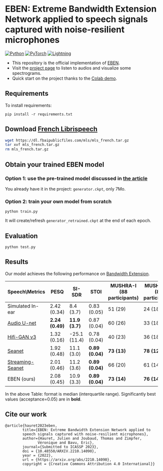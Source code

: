 # EBEN: Extreme Bandwidth Extension Network applied to speech signals captured with noise-resilient microphones 

<a href="https://www.python.org/"><img alt="Python" src="https://img.shields.io/badge/-Python 3.8+-blue?style=for-the-badge&logo=python&logoColor=white"></a>
<a href="https://pytorch.org/get-started/locally/"><img alt="PyTorch" src="https://img.shields.io/badge/-PyTorch 1.10+-ee4c2c?style=for-the-badge&logo=pytorch&logoColor=white"></a>
<a href="https://pytorchlightning.ai/"><img alt="Lightning" src="https://img.shields.io/badge/-Lightning 1.5+-792ee5?style=for-the-badge&logo=pytorchlightning&logoColor=white"></a>

+ This repository is the official implementation of [EBEN](https://arxiv.org/abs/2210.14090).
+ Visit the [project page](https://jhauret.github.io/eben/) to listen to audios and visualize some spectrograms.
+ Quick start on the project thanks to the [Colab demo](https://colab.research.google.com/github/jhauret/eben/blob/main/demo.ipynb).

## Requirements

To install requirements:

```setup
pip install -r requirements.txt
```

## Download [French Librispeech](https://arxiv.org/abs/2012.03411)

```bash
wget https://dl.fbaipublicfiles.com/mls/mls_french.tar.gz
tar xvf mls_french.tar.gz
rm mls_french.tar.gz
```

## Obtain your trained EBEN model

### Option 1: use the pre-trained model discussed in [the article](https://arxiv.org/abs/2210.14090)
You already have it in the project: `generator.ckpt`, only 7Mo.

### Option 2: train your own model from scratch

```train
python train.py
```
It will create/refresh `generator_retrained.ckpt` at the end of each epoch.

## Evaluation

```eval
python test.py
```
## Results

Our model achieves the following performance on [Bandwidth Extension](https://paperswithcode.com/task/bandwidth-extension).

| Speech\Metrics | PESQ               | SI-SDR              | STOI                 | MUSHRA-I <br />  (88 participants)      | MUSHRA-Q <br />  (82 participants)         | Gen params     | Dis params      |
|------------------------------------------------------|--------------------|---------------------|----------------------|------------------|------------------|----------------|-----------------|
| Simulated In-ear                                     | 2.42 (0.34)        | 8.4 (3.7)           | 0.83 (0.05)          | 51 (29)          | 24 (18)          | $\emptyset$    | $\emptyset$     |
| [Audio U-net](https://arxiv.org/pdf/1708.00853.pdf)                 | **2.24 (0.49)** | **11.9 (3.7)** | 0.87 (0.04)          | 60 (26)          | 33 (18)          | 71.0 M         | $\emptyset$     |
| [Hifi-GAN v3](https://arxiv.org/pdf/2010.05646.pdf)                      | 1.32 (0.16)        | -25.1 (11.4)        | 0.78 (0.04)          | 40 (23)          | 36 (18)          | 1.5 M          | 70.7 M          |
| [Seanet](https://arxiv.org/pdf/2009.02095.pdf)                 | 1.92 (0.48)        | 11.1 (3.0)          | **0.89 (0.04)** | **73 (13)** | **78 (12)** | 8.3 M          | 56.6  M         |
| [Streaming-Seanet](https://arxiv.org/pdf/2010.10677.pdf)                        | 2.01 (0.46)        | 11.2 (3.6)          | **0.89 (0.04)** | 66 (20)          | 61 (14)          | **0.7 M** | 56.6  M         |
| EBEN (ours)                                          | 2.08 (0.45)        | 10.9 (3.3)          | **0.89 (0.04)** | **73 (14)** | **76 (14)** | 1.9 M          | **26.5 M** |

In the above Table: format is median (interquartile range). Significantly best values (acceptance=0.05) are in **bold**.

## Cite our work

```
@article{hauret2023eben,
        title={EBEN: Extreme Bandwidth Extension Network applied to
        speech signals captured with noise-resilient microphones},
        author={Hauret, Julien and Joubaud, Thomas and Zimpfer,
               Véronique and Bavu, Eric},
        journal={Submitted to ICASSP 2023},
        doi = {10.48550/ARXIV.2210.14090},
        year = {2022},
        url = {https://arxiv.org/abs/2210.14090},
        copyright = {Creative Commons Attribution 4.0 International}}
```
